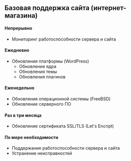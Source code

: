 ## Базовая поддержка сайта (интернет-магазина)

#### Непрерывно
- Мониторинг работоспособности сервера и сайта

#### Ежедневно
- Обновления платформы (WordPress)
  - Обновление ядра
  - Обновления темы
  - Обновления плагинов


#### Еженедельно
- Обновления операционной системы (FreeBSD)
- Обновление серверного ПО

#### Раз в три месяца
- Обновление сертификата SSL/TLS (Let's Encript)

#### По мере необходимости
- Поддержание работоспособности сервера и сайта
- Устранение неисправностей

